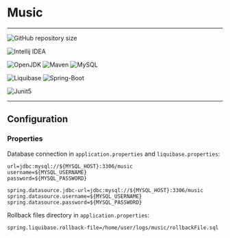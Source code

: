 # Music
___
![GitHub repository size](https://img.shields.io/github/repo-size/h-ssiqueira/music?label=Repository%20Size&style=for-the-badge)

![Intellij IDEA](https://img.shields.io/badge/IntellijIDEA-000000?style=for-the-badge&logo=intellijidea&logoColor=white)

![OpenJDK](https://img.shields.io/badge/OpenJDK-437291?style=for-the-badge&logo=openjdk&logoColor=white)
![Maven](https://img.shields.io/badge/Maven-C71A36?style=for-the-badge&logo=apachemaven&logoColor=white)
![MySQL](https://img.shields.io/badge/MySQL-4479A1?style=for-the-badge&logo=mysql&logoColor=white)

![Liquibase](https://img.shields.io/badge/Liquibase-2962FF?style=for-the-badge&logo=liquibase&logoColor=white)
![Spring-Boot](https://img.shields.io/badge/spring%20boot-6DB33F?style=for-the-badge&logo=spring-boot&logoColor=white)

![Junit5](https://img.shields.io/badge/junit5-25A162?style=for-the-badge&logo=junit5&logoColor=white)
___
## Configuration
### Properties
Database connection in `application.properties` and `liquibase.properties`:
```properties
url=jdbc:mysql://${MYSQL_HOST}:3306/music
username=${MYSQL_USERNAME}
password=${MYSQL_PASSWORD}
```
```properties
spring.datasource.jdbc-url=jdbc:mysql://${MYSQL_HOST}:3306/music
spring.datasource.username=${MYSQL_USERNAME}
spring.datasource.password=${MYSQL_PASSWORD}
```
Rollback files directory in `application.properties`:
```properties
spring.liquibase.rollback-file=/home/user/logs/music/rollbackFile.sql
```